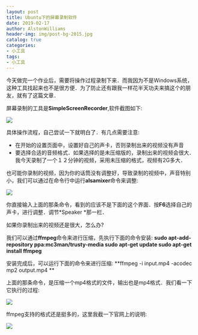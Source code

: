 ```yaml
---
layout: post
title: Ubuntu下的屏幕录制软件
date: 2019-02-17
author: AlstonWilliams
header-img: img/post-bg-2015.jpg
catalog: true
categories:
- 小工具
tags:
- 小工具
---
```

今天做完一个作业后，需要将操作过程录制下来．而我因为不是Windows系统，这种工具找起来也不是很方便．为了防止还有跟我一样花半天功夫来搞这个的朋友，就有了这篇文章．

屏幕录制的工具是**SimpleScreenRecorder**,软件截图如下:

![](http://upload-images.jianshu.io/upload_images/4108852-1f0826675d63d521.png?imageMogr2/auto-orient/strip%7CimageView2/2/w/1240)

具体操作流程，自己尝试一下就明白了．有几点需要注意:

- 在开始的设置页面中，设置好自己的声卡，否则录制出来的视频没有声音
- 要选择合适的音频格式．如果选择的是未压缩版的，录制出来的视频会很大．我今天录制了一个１２分钟的视频，采用未压缩的格式，视频有2G多大．

也可能你录制的视频，因为你的话筒没有调整好，导致录制的视频中，声音特别小，我们可以通过在命令行中运行**alsamixer**命令来调整:

![](http://upload-images.jianshu.io/upload_images/4108852-b30cd9a747f3692e.png?imageMogr2/auto-orient/strip%7CimageView2/2/w/1240)

你直接输入上面的那条命令，看到的应该不是下面的这个界面．按**F6**选择自己的声卡，进行调整．调节*Speaker *那一栏．

如果你录制出来的视频还是很大，怎么办?

我们可以通过**ffmpeg**命令来进行压缩，先执行下面的命令安装:
**sudo apt-add-repository ppa:mc3man/trusty-media
sudo apt-get update
sudo apt-get install ffmpeg**

安装完成后，可以运行下面的命令来进行压缩:
**ffmpeg -i input.mp4 -acodec mp2 output.mp4 **

上面的那条命令，是压缩一个mp4格式的文件，输出也是mp4格式．我们看一下它执行的过程:

![](http://upload-images.jianshu.io/upload_images/4108852-81852b2d5d3c4c36.png?imageMogr2/auto-orient/strip%7CimageView2/2/w/1240)

ffmpeg支持的格式还是挺多的，这里我截一下官网上的说明:

![](http://upload-images.jianshu.io/upload_images/4108852-ae930a089071a950.png?imageMogr2/auto-orient/strip%7CimageView2/2/w/1240)
